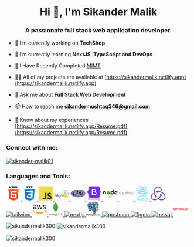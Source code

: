 <h1 align="center">Hi 👋, I'm Sikander Malik</h1>
<h3 align="center">A passionate full stack web application developer.</h3>

- 🔭 I’m currently working on **TechShop**

- 🌱 I’m currently learning **NextJS, TypeScript and DevOps**

- 👯 I Have Recently Completed [MIMT](https://github.com/SikanderMalik300/MIMT)

- 👨‍💻 All of my projects are available at [https://sikandermalik.netlify.app](https://sikandermalik.netlify.app)

- 💬 Ask me about **Full Stack Web Development**

- 📫 How to reach me **sikandermushtaq346@gmail.com**

- 📄 Know about my experiences [https://sikandermalik.netlify.app/Resume.pdf](https://sikandermalik.netlify.app/Resume.pdf)

<h3 align="left">Connect with me:</h3>
<p align="left">
<a href="https://linkedin.com/in/sikander-malik01" target="blank"><img align="center" src="https://raw.githubusercontent.com/rahuldkjain/github-profile-readme-generator/master/src/images/icons/Social/linked-in-alt.svg" alt="sikander-malik01" height="30" width="40" /></a>
</p>

<h3 align="left">Languages and Tools:</h3>
<p align="left">
            <a href="https://www.w3.org/html/" target="_blank" rel="noreferrer">
                <img src="https://raw.githubusercontent.com/devicons/devicon/master/icons/html5/html5-original-wordmark.svg" alt="html5" width="40" height="40"/>
            </a>
            <a href="https://www.w3schools.com/css/" target="_blank" rel="noreferrer">
                <img src="https://raw.githubusercontent.com/devicons/devicon/master/icons/css3/css3-original-wordmark.svg" alt="css3" width="40" height="40"/>
            </a>
            <a href="https://developer.mozilla.org/en-US/docs/Web/JavaScript" target="_blank" rel="noreferrer">
                <img src="https://raw.githubusercontent.com/devicons/devicon/master/icons/javascript/javascript-original.svg" alt="javascript" width="40" height="40"/>
            </a>
            <a href="https://www.mysql.com/" target="_blank" rel="noreferrer">
                <img src="https://raw.githubusercontent.com/devicons/devicon/master/icons/mysql/mysql-original-wordmark.svg" alt="mysql" width="40" height="40"/>
            </a>
            <a href="https://www.php.net" target="_blank" rel="noreferrer">
                <img src="https://raw.githubusercontent.com/devicons/devicon/master/icons/php/php-original.svg" alt="php" width="40" height="40"/>
            </a>
  <a href="https://getbootstrap.com" target="_blank" rel="noreferrer">
                <img src="https://raw.githubusercontent.com/devicons/devicon/master/icons/bootstrap/bootstrap-plain-wordmark.svg" alt="bootstrap" width="40" height="40"/>
            </a>
            <a href="https://nodejs.org" target="_blank" rel="noreferrer">
                <img src="https://raw.githubusercontent.com/devicons/devicon/master/icons/nodejs/nodejs-original-wordmark.svg" alt="nodejs" width="40" height="40"/>
            </a>
            <a href="https://expressjs.com" target="_blank" rel="noreferrer">
                <img src="https://raw.githubusercontent.com/devicons/devicon/master/icons/express/express-original-wordmark.svg" alt="express" width="40" height="40"/>
            </a>
            <a href="https://reactjs.org/" target="_blank" rel="noreferrer">
                <img src="https://raw.githubusercontent.com/devicons/devicon/master/icons/react/react-original-wordmark.svg" alt="react" width="40" height="40"/>
            </a>
            <a href="https://redux.js.org" target="_blank" rel="noreferrer">
                <img src="https://raw.githubusercontent.com/devicons/devicon/master/icons/redux/redux-original.svg" alt="redux" width="40" height="40"/>
            </a>
            <a href="https://tailwindcss.com/" target="_blank" rel="noreferrer">
                <img src="https://www.vectorlogo.zone/logos/tailwindcss/tailwindcss-icon.svg" alt="tailwind" width="40" height="40"/>
            </a>
  <a href="https://aws.amazon.com" target="_blank" rel="noreferrer">
                <img src="https://raw.githubusercontent.com/devicons/devicon/master/icons/amazonwebservices/amazonwebservices-original-wordmark.svg" alt="aws" width="40" height="40"/>
            </a>
            <a href="https://www.mongodb.com/" target="_blank" rel="noreferrer">
                <img src="https://raw.githubusercontent.com/devicons/devicon/master/icons/mongodb/mongodb-original-wordmark.svg" alt="mongodb" width="40" height="40"/>
            </a>
            <a href="https://nextjs.org/" target="_blank" rel="noreferrer">
                <img src="https://cdn.worldvectorlogo.com/logos/nextjs-2.svg" alt="nextjs" width="40" height="40"/>
            </a>
            <a href="https://www.postgresql.org" target="_blank" rel="noreferrer">
                <img src="https://raw.githubusercontent.com/devicons/devicon/master/icons/postgresql/postgresql-original-wordmark.svg" alt="postgresql" width="40" height="40"/>
            </a>
            <a href="https://postman.com" target="_blank" rel="noreferrer">
                <img src="https://www.vectorlogo.zone/logos/getpostman/getpostman-icon.svg" alt="postman" width="40" height="40"/>
            </a>
            <a href="https://www.figma.com/" target="_blank" rel="noreferrer">
                <img src="https://www.vectorlogo.zone/logos/figma/figma-icon.svg" alt="figma" width="40" height="40"/>
            </a>
            <a href="https://www.microsoft.com/en-us/sql-server" target="_blank" rel="noreferrer">
                <img src="https://www.svgrepo.com/show/303229/microsoft-sql-server-logo.svg" alt="mssql" width="40" height="40"/>
            </a>
            <a href="https://www.oracle.com/" target="_blank" rel="noreferrer">
                <img src="https://raw.githubusercontent.com/devicons/devicon/master/icons/oracle/oracle-original.svg" alt="oracle" width="40" height="40"/>
            </a>
        </p>

<p><img align="left" src="https://github-readme-stats.vercel.app/api/top-langs?username=sikandermalik300&show_icons=true&locale=en&layout=compact" alt="sikandermalik300" /></p>

<p>&nbsp;<img align="center" src="https://github-readme-stats.vercel.app/api?username=sikandermalik300&show_icons=true&locale=en" alt="sikandermalik300" /></p>

<p><img align="center" src="https://github-readme-streak-stats.herokuapp.com/?user=sikandermalik300&" alt="sikandermalik300" /></p>
